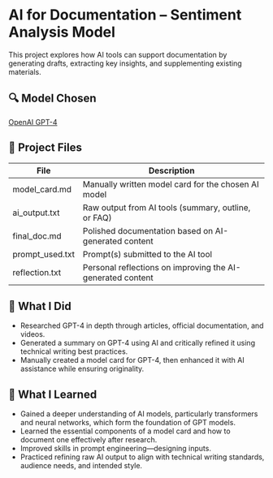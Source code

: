 # AI for Documentation – Sentiment Analysis Model

This project explores how AI tools can support documentation by generating drafts, extracting key insights, and supplementing existing materials.

## 🔍 Model Chosen
[OpenAI GPT-4](https://openai.com/index/gpt-4-research/)

## 📄 Project Files

| File            | Description |
|-----------------|-------------|
| model_card.md   | Manually written model card for the chosen AI model |
| ai_output.txt   | Raw output from AI tools (summary, outline, or FAQ) |
| final_doc.md    | Polished documentation based on AI-generated content |
| prompt_used.txt | Prompt(s) submitted to the AI tool |
| reflection.txt  | Personal reflections on improving the AI-generated content |

## 🔧 What I Did
- Researched GPT-4 in depth through articles, official documentation, and videos.
- Generated a summary on GPT-4 using AI  and critically refined it using technical writing best practices.
- Manually created a model card for GPT-4, then enhanced it with AI assistance while ensuring originality.


## 🌱 What I Learned
- Gained a deeper understanding of AI models, particularly transformers and neural networks, which form the foundation of GPT models.
- Learned the essential components of a model card and how to document one effectively after research.
- Improved skills in prompt engineering—designing inputs.
- Practiced refining raw AI output to align with technical writing standards, audience needs, and intended style.


